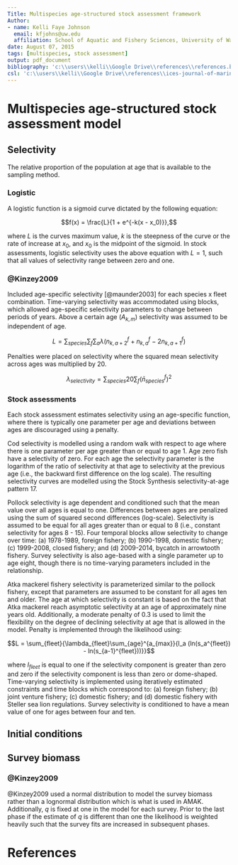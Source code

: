 ```yaml
---
Title: Multispecies age-structured stock assessment framework
Author: 
- name: Kelli Faye Johnson
  email: kfjohns@uw.edu
  affiliation: School of Aquatic and Fishery Sciences, University of Washington
date: August 07, 2015
tags: [multispecies, stock assessment]
output: pdf_document
bibliography: 'c:\\users\\kelli\\Google Drive\\references\\references.bib'
csl: 'c:\\users\\kelli\\Google Drive\\references\\ices-journal-of-marine-science.csl'
---
```


# Multispecies age-structured stock assessment model

## Selectivity

The relative proportion of the population at age that is available to the sampling method.

### Logistic

A logistic function is a sigmoid curve dictated by the following equation:

$$f(x) = \frac{L}{1 + e^{-k(x - x_0)}},$$

where 
$L$ is the curves maximum value,
$k$ is the steepness of the curve or the rate of increase at $x_0$, and
$x_0$ is the midpoint of the sigmoid.
In stock assessments, logistic selectivity uses the above equation with $L = 1$, such
that all values of selectivity range between zero and one.

### @Kinzey2009

Included age-specific selectivity [@maunder2003] for each species x fleet combination.
Time-varying selectivity was accommodated using blocks, which allowed age-specific 
selectivity parameters to change between periods of years. 
Above a certain age ($A_{k,m}$) selectivity was assumed to be independent of age.

$$L = \sum_{species}{\sum_{f}{\sum_{a}{\lambda(n_{k,a+2}^{f} + n_{k,a}^{f} - 2n_{k,a+1}^{f})}}}$$

Penalties were placed on selectivity where the squared mean selectivity across ages
was multiplied by 20.

$$\lambda_{selectivity} = \sum_{species}{20\sum_{f}{(\bar{n}_{species}^{f})^2}}$$

### Stock assessments

Each stock assessment estimates selectivity using an age-specific function, where
there is typically one parameter per age and deviations between ages are discouraged
using a penalty.

Cod selectivity is modelled using a random walk with respect to age where there is one
parameter per age greater than or equal to age 1. Age zero fish have a selectivity of
zero. For each age the selectivity parameter is the logarithm of the ratio of selectivity
at that age to selectivity at the previous age 
(i.e., the backward first difference on the log scale). The resulting selectivity curves
are modelled using the Stock Synthesis selectivity-at-age pattern 17.

Pollock selectivity is age dependent and conditioned such that the mean value over all
ages is equal to one. Differences between ages are penalized using the sum of squared
second differences (log-scale).
Selectivity is assumed to be equal for all ages greater than or
equal to 8 (i.e., constant selectivity for ages 8 - 15). Four temporal blocks allow
selectivity to change over time: 
(a) 1978-1989, foreign fishery;
(b) 1990-1998, domestic fishery;
(c) 1999-2008, closed fishery; and 
(d) 2009-2014, bycatch in arrowtooth fishery.
Survey selectivity is also age-based with a single parameter up to age eight, though
there is no time-varying parameters included in the relationship.

Atka mackerel fishery selectivity is parameterized similar to the pollock fishery,
except that parameters are assumed to be constant for all ages ten and older.
The age at which selectivity is constant is based on the fact that Atka mackerel
reach asymptotic selectivity at an age of approximately nine years old.
Additionally, a moderate penalty of 0.3 is used to limit the flexibility on the degree
of declining selectivity at age that is allowed in the model. Penalty is implemented
through the likelihood using:

$$L = \sum_{fleet}{\lambda_{fleet}\sum_{age}^{a_{max}}{I_a (ln(s_a^{fleet}) - ln(s_{a-1}^{fleet}))}}$$

where $I_{fleet}$ is equal to one if the selectivity component is greater than zero and
zero if the selectivity component is less than zero or dome-shaped.
Time-varying selectivity is implemented using iteratively estimated constraints and
time blocks which correspond to:
(a) foreign fishery;
(b) joint venture fishery;
(c) domestic fishery; and
(d) domestic fishery with Steller sea lion regulations.
Survey selectivity is conditioned to have a mean value of one for ages between four
and ten.

## Initial conditions


## Survey biomass

### @Kinzey2009

@Kinzey2009 used a normal distribution to model the survey biomass rather than a lognormal
distribution which is what is used in AMAK. 
Additionally, $q$ is fixed at one in the model for each survey. Prior to the last phase
if the estimate of $q$ is different than one the likelihood is weighted heavily such that
the survey fits are increased in subsequent phases.


# References
